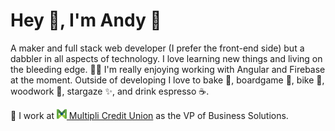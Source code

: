 # Hey 👋, I'm Andy 🤖

A maker and full stack web developer (I prefer the front-end side) but a dabbler in all aspects of technology. I love learning new things and living on the bleeding edge. 🧑‍💻 I'm really enjoying working with Angular and Firebase at the moment. Outside of developing I love to bake 🥖, boardgame 🎲, bike 🚴, woodwork 🔨, stargaze ✨, and drink espresso ☕️. 

🔭 I work at [<img src="https://github.com/Phyxsius/phyxsius/blob/main/multipli.png" height="16"> Multipli Credit Union](https://multiplicu.com) as the VP of Business Solutions.


<!--
**Phyxsius/phyxsius** is a ✨ _special_ ✨ repository because its `README.md` (this file) appears on your GitHub profile.

Here are some ideas to get you started:

- 🔭 I’m currently working on ...
- 🌱 I’m currently learning ...
- 👯 I’m looking to collaborate on ...
- 🤔 I’m looking for help with ...
- 💬 Ask me about ...
- 📫 How to reach me: ...
- 😄 Pronouns: ...
- ⚡ Fun fact: ...
-->
